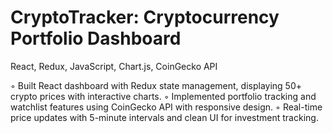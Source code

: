 # CryptoTracker: Cryptocurrency Portfolio Dashboard 
React, Redux, JavaScript, Chart.js, CoinGecko API

◦ Built React dashboard with Redux state management, displaying 50+ crypto prices with interactive charts.
◦ Implemented portfolio tracking and watchlist features using CoinGecko API with responsive design.
◦ Real-time price updates with 5-minute intervals and clean UI for investment tracking.
 
